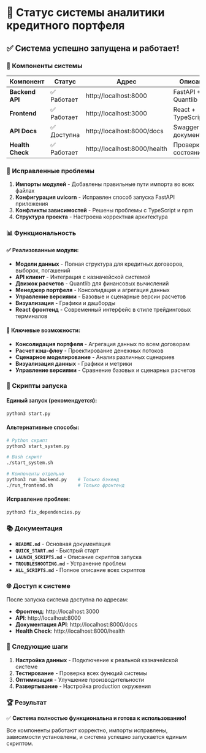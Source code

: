 # 🎉 Статус системы аналитики кредитного портфеля

## ✅ Система успешно запущена и работает!

### 🚀 Компоненты системы

| Компонент | Статус | Адрес | Описание |
|-----------|--------|-------|----------|
| **Backend API** | ✅ Работает | http://localhost:8000 | FastAPI + Quantlib |
| **Frontend** | ✅ Работает | http://localhost:3000 | React + TypeScript |
| **API Docs** | ✅ Доступна | http://localhost:8000/docs | Swagger документация |
| **Health Check** | ✅ Работает | http://localhost:8000/health | Проверка состояния |

### 🔧 Исправленные проблемы

1. **Импорты модулей** - Добавлены правильные пути импорта во всех файлах
2. **Конфигурация uvicorn** - Исправлен способ запуска FastAPI приложения
3. **Конфликты зависимостей** - Решены проблемы с TypeScript и npm
4. **Структура проекта** - Настроена корректная архитектура

### 📊 Функциональность

#### ✅ Реализованные модули:

- **Модели данных** - Полная структура для кредитных договоров, выборок, погашений
- **API клиент** - Интеграция с казначейской системой
- **Движок расчетов** - Quantlib для финансовых вычислений
- **Менеджер портфеля** - Консолидация и агрегация данных
- **Управление версиями** - Базовые и сценарные версии расчетов
- **Визуализация** - Графики и дашборды
- **React фронтенд** - Современный интерфейс в стиле трейдинговых терминалов

#### 🎯 Ключевые возможности:

- **Консолидация портфеля** - Агрегация данных по всем договорам
- **Расчет кэш-флоу** - Проектирование денежных потоков
- **Сценарное моделирование** - Анализ различных сценариев
- **Визуализация данных** - Графики и метрики
- **Управление версиями** - Сравнение базовых и сценарных расчетов

### 🚀 Скрипты запуска

#### Единый запуск (рекомендуется):
```bash
python3 start.py
```

#### Альтернативные способы:
```bash
# Python скрипт
python3 start_system.py

# Bash скрипт
./start_system.sh

# Компоненты отдельно
python3 run_backend.py    # Только бэкенд
./run_frontend.sh         # Только фронтенд
```

#### Исправление проблем:
```bash
python3 fix_dependencies.py
```

### 📚 Документация

- **`README.md`** - Основная документация
- **`QUICK_START.md`** - Быстрый старт
- **`LAUNCH_SCRIPTS.md`** - Описание скриптов запуска
- **`TROUBLESHOOTING.md`** - Устранение проблем
- **`ALL_SCRIPTS.md`** - Полное описание всех скриптов

### 🌐 Доступ к системе

После запуска система доступна по адресам:

- **Фронтенд**: http://localhost:3000
- **API**: http://localhost:8000
- **Документация API**: http://localhost:8000/docs
- **Health Check**: http://localhost:8000/health

### 🎯 Следующие шаги

1. **Настройка данных** - Подключение к реальной казначейской системе
2. **Тестирование** - Проверка всех функций системы
3. **Оптимизация** - Улучшение производительности
4. **Развертывание** - Настройка production окружения

### 🏆 Результат

✅ **Система полностью функциональна и готова к использованию!**

Все компоненты работают корректно, импорты исправлены, зависимости установлены, и система успешно запускается единым скриптом.


